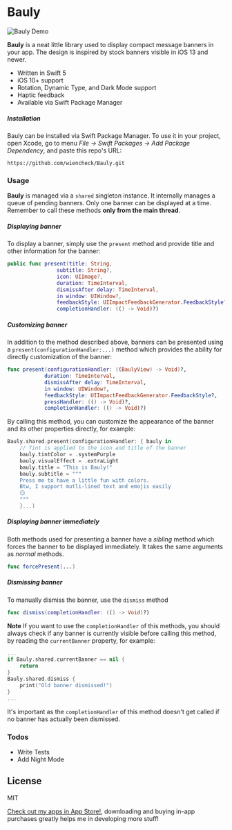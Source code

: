 # Bauly

![Bauly Demo](https://i.imgur.com/Gpc7Tol.gif)

**Bauly** is a neat little library used to display compact message banners in your app. The design is inspired by stock banners visible in iOS 13 and newer. 

- Written in Swift 5
- iOS 10+ support
- Rotation, Dynamic Type, and Dark Mode support
- Haptic feedback
- Available via Swift Package Manager

##### Installation
Bauly can be installed via Swift Package Manager. To use it in your project, open Xcode, go to menu *File -> Swift Packages -> Add Package Dependency*, and paste this repo's URL:
```
https://github.com/wiencheck/Bauly.git
```

### Usage
**Bauly** is managed via a `shared` singleton instance.
It internally manages a queue of pending banners. Only one banner can be displayed at a time. Remember to call these methods **only from the main thread**.

##### Displaying banner
To display a banner, simply use the `present` method and provide title and other information for the banner:
```swift
public func present(title: String, 
                subtitle: String?, 
                icon: UIImage?, 
                duration: TimeInterval, 
                dismissAfter delay: TimeInterval, 
                in window: UIWindow?, 
                feedbackStyle: UIImpactFeedbackGenerator.FeedbackStyle?, pressHandler: (() -> Void)?, 
                completionHandler: (() -> Void)?)
```

##### Customizing banner
In addition to the method described above, banners can be presented using a `present(configurationHandler:...)` method which provides the ability for directly customization of the banner:

```swift
func present(configurationHandler: ((BaulyView) -> Void)?, 
            duration: TimeInterval, 
            dismissAfter delay: TimeInterval, 
            in window: UIWindow?, 
            feedbackStyle: UIImpactFeedbackGenerator.FeedbackStyle?, 
            pressHandler: (() -> Void)?, 
            completionHandler: (() -> Void)?)
```

By calling this method, you can customize the appearance of the banner and its other properties directly, for example:

```swift
Bauly.shared.present(configurationHandler: { bauly in
    // Tint is applied to the icon and title of the banner
    bauly.tintColor = .systemPurple
    bauly.visualEffect = .extraLight
    bauly.title = "This is Bauly!"
    bauly.subtitle = """
    Press me to have a little fun with colors.
    Btw, I support mutli-lined text and emojis easily
    😏
    """
    }...)
```

##### Displaying banner immediately
Both methods used for presenting a banner have a *sibling* method which forces the banner to be displayed immediately. It takes the same arguments as *normal* methods.

```swift
func forcePresent(...)
```

##### Dismissing banner

To manually dismiss the banner, use the ```dismiss``` method

```swift
func dismiss(completionHandler: (() -> Void)?)
```

**Note** If you want to use the `completionHandler` of this methods, you should always check if any banner is currently visible before calling this method, by reading the `currentBanner` property, for example:

```swift
...
if Bauly.shared.currentBanner == nil {
    return
}
Bauly.shared.dismiss {
    print("Old banner dismissed!")
}
...
```

It's important as the `completionHandler` of this method doesn't get called if no banner has actually been dismissed.

### Todos

 - Write Tests
 - Add Night Mode

License
----

MIT

[Check out my apps in App Store!](https://apps.apple.com/us/developer/adam-wienconek/id1331897870), downloading and buying in-app purchases greatly helps me in developing more stuff!
